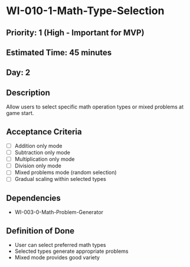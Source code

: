 # WI-010-1-Math-Type-Selection

## Priority: 1 (High - Important for MVP)
## Estimated Time: 45 minutes
## Day: 2

## Description
Allow users to select specific math operation types or mixed problems at game start.

## Acceptance Criteria
- [ ] Addition only mode
- [ ] Subtraction only mode
- [ ] Multiplication only mode
- [ ] Division only mode
- [ ] Mixed problems mode (random selection)
- [ ] Gradual scaling within selected types

## Dependencies
- WI-003-0-Math-Problem-Generator

## Definition of Done
- User can select preferred math types
- Selected types generate appropriate problems
- Mixed mode provides good variety
